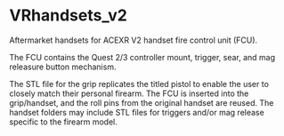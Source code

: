 # VRhandsets_v2
Aftermarket handsets for ACEXR V2 handset fire control unit (FCU).

The FCU contains the Quest 2/3 controller mount, trigger, sear, and mag releasure button mechanism.

The STL file for the grip replicates the titled pistol to enable the user to closely match their personal firearm. The FCU is inserted into the grip/handset, and the roll pins from the original handset are reused. The handset folders may include STL files for triggers and/or mag release specific to the firearm model.
